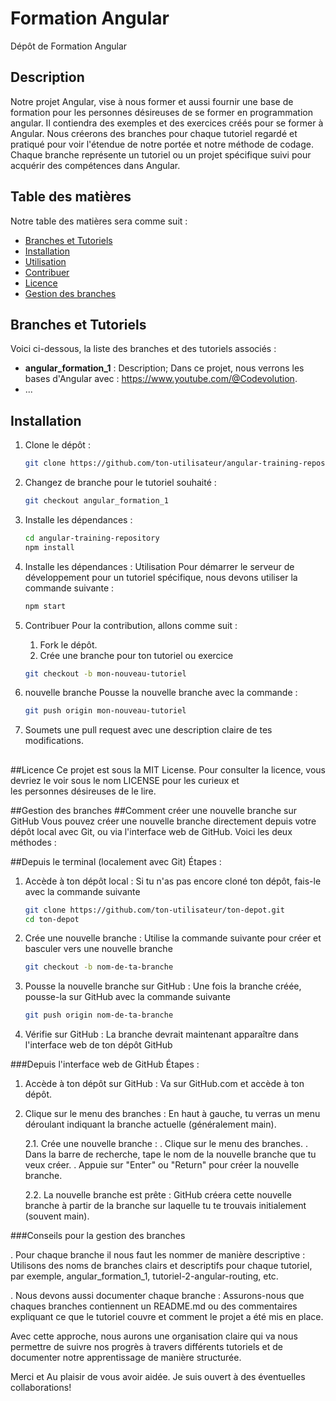 # Formation Angular
Dépôt de Formation Angular


## Description ##

Notre projet  Angular, vise à nous former et aussi fournir une base de formation pour les personnes désireuses de se former en programmation angular. Il contiendra des exemples et des exercices créés pour se former à Angular. Nous créerons des branches pour chaque tutoriel regardé et pratiqué pour voir l'étendue de notre portée et notre méthode de codage. Chaque branche représente un tutoriel ou un projet spécifique suivi pour acquérir des compétences dans Angular.

## Table des matières
Notre table des matières sera comme suit :

- [Branches et Tutoriels](#branches-et-tutoriels)
- [Installation](#installation)
- [Utilisation](#utilisation)
- [Contribuer](#contribuer)
- [Licence](#licence)
- [Gestion des branches](#gestion-des-branches)

## Branches et Tutoriels
Voici ci-dessous, la liste des branches et des tutoriels associés :

- **angular_formation_1** : Description; Dans ce projet, nous verrons les bases d'Angular avec : https://www.youtube.com/@Codevolution.
- ...

## Installation
1. Clone le dépôt :
   ```bash
   git clone https://github.com/ton-utilisateur/angular-training-repository.git
   
2. Changez de branche pour le tutoriel souhaité :
   ```bash
   git checkout angular_formation_1
   
4. Installe les dépendances :
   ```bash
   cd angular-training-repository
   npm install

5. Installe les dépendances :
Utilisation
Pour démarrer le serveur de développement pour un tutoriel spécifique, nous devons utiliser la commande suivante :
   ```bash
   npm start


6. Contribuer
Pour la contribution, allons comme suit :

   1. Fork le dépôt.
   2. Crée une branche pour ton tutoriel ou exercice
    ```bash
   git checkout -b mon-nouveau-tutoriel

7. nouvelle branche
Pousse la nouvelle branche avec la commande :
    ```bash
   git push origin mon-nouveau-tutoriel


8. Soumets une pull request avec une description claire de tes modifications.

##

##Licence
Ce projet est sous la MIT License. Pour consulter la licence, vous devriez le voir sous le nom LICENSE pour les curieux et  
 les personnes désireuses de le lire.

##Gestion des branches
##Comment créer une nouvelle branche sur GitHub
Vous pouvez créer une nouvelle branche directement depuis votre dépôt local avec Git, ou via l'interface web de GitHub. Voici les deux méthodes :




##Depuis le terminal (localement avec Git)
Étapes :

1. Accède à ton dépôt local : Si tu n'as pas encore cloné ton dépôt, fais-le avec la commande suivante
      ```bash
      git clone https://github.com/ton-utilisateur/ton-depot.git
      cd ton-depot

2. Crée une nouvelle branche : Utilise la commande suivante pour créer et basculer vers une nouvelle branche
      ```bash
      git checkout -b nom-de-ta-branche

3. Pousse la nouvelle branche sur GitHub : Une fois la branche créée, pousse-la sur GitHub avec la commande suivante
      ```bash
      git push origin nom-de-ta-branche

4. Vérifie sur GitHub : La branche devrait maintenant apparaître dans l'interface web de ton dépôt GitHub



###Depuis l'interface web de GitHub
Étapes :
1. Accède à ton dépôt sur GitHub : Va sur GitHub.com et accède à ton dépôt.

2. Clique sur le menu des branches : En haut à gauche, tu verras un menu déroulant indiquant la branche actuelle (généralement main).

   2.1. Crée une nouvelle branche :
      . Clique sur le menu des branches.
      . Dans la barre de recherche, tape le nom de la nouvelle branche que tu veux créer.
      . Appuie sur "Enter" ou "Return" pour créer la nouvelle branche.

   2.2. La nouvelle branche est prête : GitHub créera cette nouvelle branche à partir de la branche sur laquelle tu te trouvais initialement (souvent main).

###Conseils pour la gestion des branches

   . Pour chaque branche il nous faut les nommer de manière descriptive : Utilisons des noms de branches clairs et descriptifs pour chaque tutoriel, par exemple, angular_formation_1, tutoriel-2-angular-routing, etc.

   . Nous devons aussi documenter chaque branche : Assurons-nous que chaques branches contiennent un README.md ou des commentaires expliquant ce que le tutoriel couvre et comment le projet a été mis en place.

Avec cette approche, nous aurons une organisation claire qui va nous permettre de suivre nos progrès à travers différents tutoriels et de documenter notre apprentissage de manière structurée.

Merci et Au plaisir de vous avoir aidée. Je suis ouvert à  des éventuelles collaborations!
